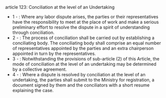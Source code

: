 article 123: Conciliation at the level of an Undertaking

<ul>
			<li>1 - : Where any labor dispute arises, the parties or their representatives have the responsibility to meet at the place of work and make a serious preliminary effort to resolve the dispute in a spirit of understanding through conciliation.<ul>
			</ul></li>			<li>2 - : The process of conciliation shall be carried out by establishing a conciliating body. The conciliating body shall comprise an equal number of representatives appointed by the parties and an extra chairperson appointed in turn by the representatives.<ul>
			</ul></li>			<li>3 - : Notwithstanding the provisions of sub-article (2) of this Article, the mode of conciliation at the level of an undertaking may be determined by a collective agreement.<ul>
			</ul></li>			<li>4 - : Where a dispute is resolved by conciliation at the level of an undertaking, the parties shall submit to the Ministry for registration, a document signed by them and the conciliators with a short resume explaining the case.<ul>
			</ul></li></ul>